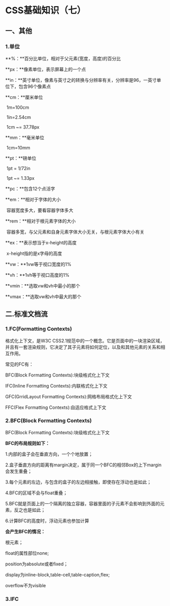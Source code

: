 # CSS基础知识（七）

## 一、其他

### 1.单位

**%：**百分比单位，相对于父元素(宽度，高度)的百分比

**px：**像素单位，表示屏幕上的一个点

**in：**英寸单位，像素与英寸之的转换与分辨率有关，分辨率是96，一英寸单位下，包含96个像素点

**cm：**厘米单位

​		1m=100cm

​		1in=2.54cm

​		1cm ~= 37.78px

**mm：**毫米单位

​		1cm=10mm

**pt：**磅单位

​		1pt = 1/72in

​		1pt ~= 1.33px

**pc：**包含12个点活字

**em：**相对于字体的大小

​		容器宽度多大，要看容器字体多大

**rem：**相对于根元素字体的大小

​		容器多宽，与父元素和自身元素字体大小无关，与根元素字体大小有关

**ex：**表示想当于x-height的高度

​		x-height指的是x字母的高度

**vw：**1vw等于视口宽度的1%

**vh：**1vh等于视口高度的1%			

**vmin：**选取vw和vh中最小的那个

**vmax：**选取vw和vh中最大的那个

## 二.标准文档流

### 1.FC(Formatting Contexts)

格式化上下文，是W3C CSS2.1规范中的一个概念。它是页面中的一块渲染区域，并且有一套渲染规则，它决定了其子元素将如何定位，以及和其他元素的关系和相互作用。

常见的FC有：

BFC(Block Formatting Contexts):块级格式化上下文

IFC(Inline Formatting Contexts):内联格式化上下文

GFC(GrridLayout Formatting Contexts):网格布局格式化上下文

FFC(Flex Formatting Contexts):自适应格式上下文

### 2.BFC(Block Formatting Contexts)

BFC(Block Formatting Contexts):块级格式化上下文

**BFC的布局规则如下：**

1.内部的盒子会在垂直方向，一个个地放置；

2.盒子垂直方向的距离有margin决定，属于同一个BFC的相邻Box的上下margin会发生重叠；

3.每个元素的左边，与包含的盒子的左边相接触，即使存在浮动也是如此；

4.BFC的区域不会与float重叠；

5.BFC就是页面上的一个隔离的独立容器，容器里面的子元素不会影响到外面的元素，反之也是如此；

6.计算BFC的高度时，浮动元素也参加计算

**会产生BFC的情况：**

根元素；

float的属性部位none;

position为absolute或者fixed；

display为inline-block,table-cell,table-caption,flex;

overflow不为visible

### 3.IFC







